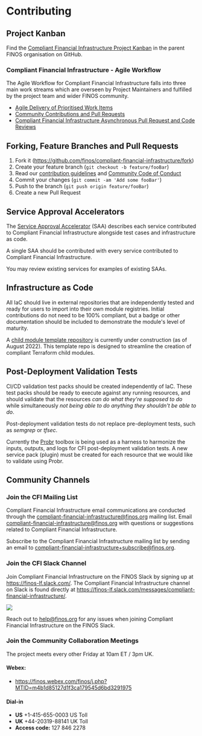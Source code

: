 # Contributing

## Project Kanban
Find the [Compliant Financial Infrastructure Project Kanban](https://github.com/orgs/finos/projects/1) in the parent FINOS organisation on GitHub.

### Compliant Financial Infrastructure - Agile Workflow

The Agile Workflow for Compliant Financial Infrastructure falls into three main work streams which are overseen by Project Maintainers and fulfilled by the project team and wider FINOS community.

- [Agile Delivery of Prioritised Work Items](https://github.com/finos/compliant-financial-infrastructure/tree/main/docs/agile-workflow#agile)
- [Community Contributions and Pull Requests](https://github.com/finos/compliant-financial-infrastructure/tree/main/docs/agile-workflow#community)
- [Compliant Financial Infrastructure Asynchronous Pull Request and Code Reviews](https://github.com/finos/compliant-financial-infrastructure/tree/main/docs/agile-workflow#reviews)

## Forking, Feature Branches and Pull Requests

1. Fork it (<https://github.com/finos/compliant-financial-infrastructure/fork>)
2. Create your feature branch (`git checkout -b feature/fooBar`)
3. Read our [contribution guidelines](.github/CONTRIBUTING.md) and [Community Code of Conduct](https://www.finos.org/code-of-conduct)
4. Commit your changes (`git commit -am 'Add some fooBar'`)
5. Push to the branch (`git push origin feature/fooBar`)
6. Create a new Pull Request

## Service Approval Accelerators

The [Service Approval Accelerator](templates/ServiceApprovalAcceleratorTemplate.md) (SAA) describes each service contributed to Compliant Financial Infrastructure alongside test cases and infrastructure as code.

A single SAA should be contributed with every service contributed to Compliant Financial Infrastructure. 

You may review existing services for examples of existing SAAs.

## Infrastructure as Code

All IaC should live in external repositories that are independently tested and ready for users to import into their own module registries. Initial contributions do not need to be 100% compliant, but a badge or other documentation should be included to demonstrate the module's level of maturity.

A [child module template repository](https://github.com/finos/cfi-terraform-template-child-module) is currently under construction (as of August 2022). This template repo is designed to streamline the creation of compliant Terraform child modules.

## Post-Deployment Validation Tests

CI/CD validation test packs should be created independently of IaC. These test packs should be ready to execute against any running resources, and should validate that the resources *can do what they're supposed to do* while simultaneously *not being able to do anything they shouldn't be able to do*.

Post-deployment validation tests do not replace pre-deployment tests, such as *semgrep* or *tfsec*.

Currently the [Probr](https://github.com/probr/) toolbox is being used as a harness to harmonize the inputs, outputs, and logs for CFI post-deployment validation tests. A new service pack (plugin) must be created for each resource that we would like to validate using Probr.

## Community Channels

### Join the CFI Mailing List
Compliant Financial Infrastructure email communications are conducted through the compliant-financial-infrastructure@finos.org mailing list. Email compliant-financial-infrastructure@finos.org with questions or suggestions related to Compliant Financial Infrastructure.

Subscribe to the Compliant Financial Infrastructure mailing list by sending an email to compliant-financial-infrastructure+subscribe@finos.org.

### Join the CFI Slack Channel
Join Compliant Financial Infrastructure on the FINOS Slack by signing up at https://finos-lf.slack.com/. The Compliant Financial Infrastructure channel on Slack is found directly at https://finos-lf.slack.com/messages/compliant-financial-infrastructure/.

[<img src="https://img.shields.io/badge/slack-@finos/cloud%20service%20certification-green.svg?logo=slack">](https://finos-lf.slack.com/messages/compliant-financial-infrastructure/)

Reach out to help@finos.org for any issues when joining Compliant Financial Infrastructure on the FINOS Slack.


### Join the Community Collaboration Meetings

The project meets every other Friday at 10am ET / 3pm UK.

#### Webex:
  - https://finos.webex.com/finos/j.php?MTID=m4b1d85127d1f3ca179545d6bd3291975

#### Dial-in
  - **US** +1-415-655-0003 US Toll
  - **UK** +44-20319-88141 UK Toll
  - **Access code:** 127 846 2278
